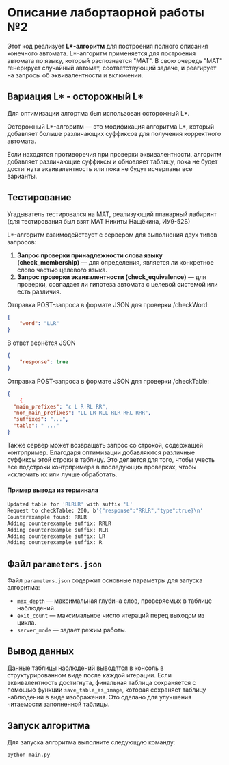 # Описание лабортаорной работы №2

Этот код реализует **L\*-алгоритм** для построения полного описания конечного автомата. L\*-алгоритм применяется для построения автомата по языку, который распознается "МАТ". В свою очередь "МАТ" генерирует случайный автомат, соответствующий задаче, и реагирует на запросы об эквивалентности и включении.


## Вариация L* - осторожный L*

Для оптимизации алгортма был использован осторожный L\*.

Осторожный L\*-алгоритм — это модификация алгоритма L\*, который добавляет больше различающих суффиксов для получения корректного автомата. 

Если находятся противоречия при проверки эквивалентности, алгоритм добавляет различающие суффиксы и обновляет таблицу, пока не будет достигнута эквивалентность или пока не будут исчерпаны все варианты. 


## Тестирование

Угадыватель тестировался на МАТ, реализующий планарный лабиринт (для тестирования был взят МАТ Никиты Нащёкина, ИУ9-52Б)

L\*-алгоритм взаимодействует с сервером для выполнения двух типов запросов:
1. **Запрос проверки принадлежности слова языку (check_membership)** — для определения, является ли конкретное слово частью целевого языка.
2. **Запрос проверки эквивалентности (check_equivalence)** — для проверки, совпадает ли гипотеза автомата с целевой системой или есть различия.

Отправка POST-запроса в формате JSON для проверки /checkWord:

```json
{
    "word": "LLR"
}
```

В ответ вернётся JSON
```json
{
    "response": true
}
```

Отправка POST-запроса в формате JSON для проверки /checkTable:
```json
{
    {
  "main_prefixes": "ε L R RL RR",
  "non_main_prefixes": "LL LR RLL RLR RRL RRR",
  "suffixes": "...", 
  "table": " ..."
}
```

Также сервер может возвращать запрос со строкой, содержащей контрпример. Благодаря оптимизации добавляются различные суффиксы этой строки в таблицу. Это делается для того, чтобы учесть все подстроки контрпримера в последующих проверках, чтобы исключить их или лучше обработать.

#### Пример вывода из терминала
```bash
Updated table for 'RLRLR' with suffix 'L'
Request to checkTable: 200, b'{"response":"RRLR","type":true}\n'
Counterexample found: RRLR
Adding counterexample suffix: RRLR
Adding counterexample suffix: RLR
Adding counterexample suffix: LR
Adding counterexample suffix: R
```


## Файл `parameters.json`

Файл `parameters.json` содержит основные параметры для запуска алгоритма:
- `max_depth` — максимальная глубина слов, проверяемых в таблице наблюдений.
- `exit_count` — максимальное число итераций перед выходом из цикла.
- `server_mode` — задает режим работы.


## Вывод данных

Данные таблицы наблюдений выводятся в консоль в структурированном виде после каждой итерации. Если эквивалентность достигнута, финальная таблица сохраняется с помощью функции `save_table_as_image`, которая сохраняет таблицу наблюдений в виде изображения. Это сделано для улучшения читаемости заполненной таблицы.


## Запуск алгоритма

Для запуска алгоритма выполните следующую команду:
```bash
python main.py

